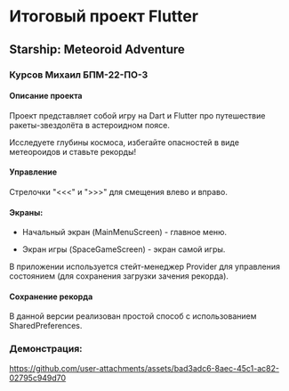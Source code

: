 
# Итоговый проект Flutter

## Starship: Meteoroid Adventure

### Курсов Михаил БПМ-22-ПО-3

#### Описание проекта

Проект представляет собой игру на Dart и Flutter про путешествие ракеты-звездолёта в астероидном поясе.

Исследуете глубины космоса, избегайте опасностей в виде метеороидов и ставьте рекорды!

#### Управление

Стрелочки "<<<" и ">>>" для смещения влево и вправо.

#### Экраны:
 - Начальный экран (MainMenuScreen) - главное меню.

 - Экран игры (SpaceGameScreen) - экран самой игры.

В приложении используется стейт-менеджер Provider для управления состоянием (для сохранения загрузки зачения рекорда).

#### Сохранение рекорда

В данной версии реализован простой способ с использованием SharedPreferences.

### Демонстрация:

https://github.com/user-attachments/assets/bad3adc6-8aec-45c1-ac82-02795c949d70

